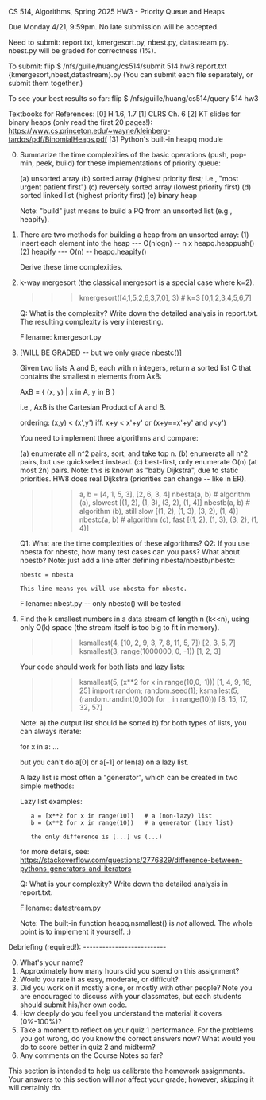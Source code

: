 CS 514, Algorithms, Spring 2025
HW3 - Priority Queue and Heaps

Due Monday 4/21, 9:59pm.
No late submission will be accepted.

Need to submit: report.txt, kmergesort.py, nbest.py, datastream.py.
nbest.py will be graded for correctness (1%).

To submit:
flip $ /nfs/guille/huang/cs514/submit 514 hw3 report.txt {kmergesort,nbest,datastream}.py
(You can submit each file separately, or submit them together.)

To see your best results so far:
flip $ /nfs/guille/huang/cs514/query 514 hw3


Textbooks for References:
[0] H 1.6, 1.7
[1] CLRS Ch. 6
[2] KT slides for binary heaps (only read the first 20 pages!): 
    https://www.cs.princeton.edu/~wayne/kleinberg-tardos/pdf/BinomialHeaps.pdf
[3] Python's built-in heapq module 

0. Summarize the time complexities of the basic operations (push, pop-min, peek, build) for these implementations of priority queue:

   (a) unsorted array
   (b) sorted array (highest priority first; i.e., "most urgent patient first")
   (c) reversely sorted array (lowest priority first)
   (d) sorted linked list (highest priority first)
   (e) binary heap

   Note: "build" just means to build a PQ from an unsorted list (e.g., heapify).

1. There are two methods for building a heap from an unsorted array:
   (1) insert each element into the heap  --- O(nlogn) -- n x heapq.heappush()
   (2) heapify                            --- O(n)     -- heapq.heapify()

   Derive these time complexities.

2. k-way mergesort (the classical mergesort is a special case where k=2).

   >>> kmergesort([4,1,5,2,6,3,7,0], 3)  # k=3
   [0,1,2,3,4,5,6,7]

   Q: What is the complexity? Write down the detailed analysis in report.txt.
      The resulting complexity is very interesting.

   Filename: kmergesort.py


3. [WILL BE GRADED -- but we only grade nbestc()]

   Given two lists A and B, each with n integers, return
   a sorted list C that contains the smallest n elements from AxB:

     AxB = { (x, y) | x in A, y in B }

   i.e., AxB is the Cartesian Product of A and B.

   ordering:  (x,y) < (x',y') iff. x+y < x'+y' or (x+y==x'+y' and y<y')

   You need to implement three algorithms and compare:

   (a) enumerate all n^2 pairs, sort, and take top n.
   (b) enumerate all n^2 pairs, but use quickselect instead.
   (c) best-first, only enumerate O(n) (at most 2n) pairs.
       Note: this is known as "baby Dijkstra", due to static priorities.
       	    HW8 does real Dijkstra (priorities can change -- like in ER).

   >>> a, b = [4, 1, 5, 3], [2, 6, 3, 4]
   >>> nbesta(a, b)                 # algorithm (a), slowest
   [(1, 2), (1, 3), (3, 2), (1, 4)]
   >>> nbestb(a, b)                 # algorithm (b), still slow
   [(1, 2), (1, 3), (3, 2), (1, 4)]
   >>> nbestc(a, b)                 # algorithm (c), fast
   [(1, 2), (1, 3), (3, 2), (1, 4)]

   Q1: What are the time complexities of these algorithms? 
   Q2: If you use nbesta for nbestc, how many test cases can you pass?
       What about nbestb? 
       Note: just add a line after defining nbesta/nbestb/nbestc:

       nbestc = nbesta

       This line means you will use nbesta for nbestc.

   Filename: nbest.py -- only nbestc() will be tested


4. Find the k smallest numbers in a data stream of length n (k<<n),
   using only O(k) space (the stream itself is too big to fit in memory).

   >>> ksmallest(4, [10, 2, 9, 3, 7, 8, 11, 5, 7])
   [2, 3, 5, 7]
   >>> ksmallest(3, range(1000000, 0, -1))
   [1, 2, 3]

   Your code should work for both lists and lazy lists:
      
   >>> ksmallest(5, (x**2 for x in range(10,0,-1)))
   [1, 4, 9, 16, 25]
   >>> import random; random.seed(1); ksmallest(5, (random.randint(0,100) for _ in range(10)))
   [8, 15, 17, 32, 57]   

   Note: 
   a) the output list should be sorted
   b) for both types of lists, you can always iterate:

      for x in a:
      	  ...

      but you can't do a[0] or a[-1] or len(a) on a lazy list.

      A lazy list is most often a "generator", which can be created in two simple methods:
      
      Lazy list examples:

      	  a = [x**2 for x in range(10)]   # a (non-lazy) list
      	  b = (x**2 for x in range(10))   # a generator (lazy list)

      	  the only difference is [...] vs (...)

      for more details, see:
      https://stackoverflow.com/questions/2776829/difference-between-pythons-generators-and-iterators
      
   Q: What is your complexity? Write down the detailed analysis in report.txt.
   
   Filename: datastream.py

   Note: The built-in function heapq.nsmallest() is _not_ allowed.
       	 The whole point is to implement it yourself. :)


Debriefing (required!): --------------------------

0. What's your name?
1. Approximately how many hours did you spend on this assignment?
2. Would you rate it as easy, moderate, or difficult?
3. Did you work on it mostly alone, or mostly with other people?
   Note you are encouraged to discuss with your classmates, 
   but each students should submit his/her own code.
4. How deeply do you feel you understand the material it covers (0%-100%)? 
5. Take a moment to reflect on your quiz 1 performance. 
   For the problems you got wrong, do you know the correct answers now?
   What would you do to score better in quiz 2 and midterm?
6. Any comments on the Course Notes so far?

This section is intended to help us calibrate the homework assignments. 
Your answers to this section will *not* affect your grade; however, skipping it
will certainly do.
